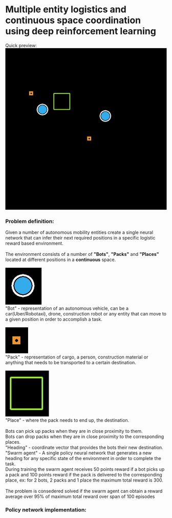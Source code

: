# Multiple entity logistics and continuous space coordination using deep reinforcement learning

Quick preview:<br />
![](evaluation_loop.gif)

### Problem definition:
Given a number of autonomous mobility entities create a single neural network that can infer their next required positions in a specific logistic reward based environment.<br /><br />
The environment consists of a number of <strong>"Bots"</strong>, <strong>"Packs"</strong> and <strong>"Places"</strong> located at different positions in a <strong>continuous</strong> space.<br /><br />
![](bot.png)<br />
"Bot" - representation of an autonomous vehicle, can be a car(Uber/Robotaxi), drone, construction robot or any entity that can move to a given position in order to accomplish a task.<br /><br />
![](pack.png)<br />
"Pack" - representation of cargo, a person, construction material or anything that needs to be transported to a certain destination.<br /><br />
![](place.png)<br />
"Place" - where the pack needs to end up, the destination.<br /><br />
Bots can pick up packs when they are in close proximity to them.<br />
Bots can drop packs when they are in close proximity to the corresponding places.<br />
"Heading" - coordinate vector that provides the bots their new destination.<br />
"Swarm agent" - A single policy neural network that generates a new heading for any specific state of the environment in order to complete the task.<br />
During training the swarm agent receives 50 points reward if a bot picks up a pack and 100 points reward if the pack is delivered to the corresponding place, ex: for 2 bots, 2 packs and 1 place the maximum total reward is 300.<br /><br />
The problem is consedered solved if the swarm agent can obtain a reward average over 95% of maximum total reward over span of 100 episodes

### Policy network implementation:
